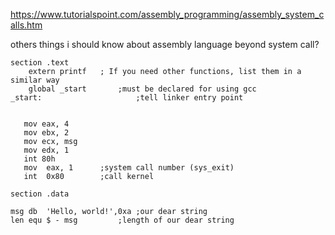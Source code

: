 https://www.tutorialspoint.com/assembly_programming/assembly_system_calls.htm

others things i should know about assembly language beyond system call?

``` 
section	.text
    extern printf   ; If you need other functions, list them in a similar way
	global _start       ;must be declared for using gcc
_start:                     ;tell linker entry point


   mov eax, 4
   mov ebx, 2
   mov ecx, msg
   mov edx, 1
   int 80h
   mov	eax, 1	    ;system call number (sys_exit)
   int	0x80        ;call kernel

section	.data

msg	db	'Hello, world!',0xa	;our dear string
len	equ	$ - msg			;length of our dear string
``` 